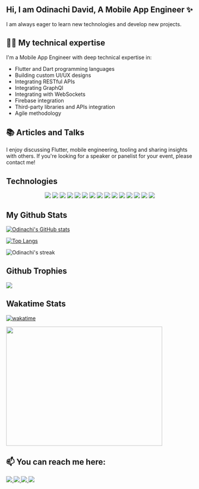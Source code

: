 <body id="top">  

## Hi, I am Odinachi David, A Mobile App Engineer ✨

I am always eager to learn new technologies and develop new projects. </p>

## 👨‍💻 My technical expertise

I'm a Mobile App Engineer with deep technical expertise in:

- Flutter and Dart programming languages
- Building custom UI/UX designs
- Integrating RESTful APIs
- Integrating GraphQl
- Integrating with WebSockets
- Firebase integration
- Third-party libraries and APIs integration
- Agile methodology

<!-- ## 🚀 My achievements 

- Successfully led the development of [Project Name], which has been downloaded over [Number] times from the App Store and Google Play Store.
- Created [Number] custom Flutter widgets that have been used in multiple projects.
- Developed a Flutter plugin that has been downloaded and used by over [Number] developers worldwide. -->

## 📚 Articles and Talks

I enjoy discussing Flutter, mobile engineering, tooling and sharing insights with others. If you're looking for a
speaker or panelist for your event, please contact me!

## Technologies

<p align="center">
    <img src="https://img.shields.io/badge/Flutter-02569B?style=for-the-badge&logo=flutter&logoColor=white" />
    <img src="https://img.shields.io/badge/SwiftUI-FA7343?style=for-the-badge&logo=swift&logoColor=white" />
    <img src="https://img.shields.io/badge/Kotlin-0095D5?style=for-the-badge&logo=kotlin&logoColor=white" />
    <img src="https://img.shields.io/badge/Go-00ADD8?style=for-the-badge&logo=go&logoColor=white" />
    <img src="https://img.shields.io/badge/Firebase-FFCA28?style=for-the-badge&logo=firebase&logoColor=white" />
    <img src="https://img.shields.io/badge/Supabase-3ECF8E?style=for-the-badge&logo=supabase&logoColor=white" />
    <img src="https://img.shields.io/badge/JavaScript-323330?style=for-the-badge&logo=javascript&logoColor=F7DF1E" />
    <img src="https://img.shields.io/badge/Git-F05032?style=for-the-badge&logo=git&logoColor=white" />
    <img src="https://img.shields.io/badge/AWS%20Amplify-FF9900?style=for-the-badge&logo=awsamplify&logoColor=white" />
    <img src="https://img.shields.io/badge/Codemagic-2D2E83?style=for-the-badge&logo=codemagic&logoColor=white" />
    <img src="https://img.shields.io/badge/MongoDB-47A248?style=for-the-badge&logo=mongodb&logoColor=white" />
    <img src="https://img.shields.io/badge/GraphQL-E10098?style=for-the-badge&logo=graphql&logoColor=white" />
    <img src="https://img.shields.io/badge/Agora-0096FF?style=for-the-badge&logo=agora&logoColor=white" />
    <img src="https://img.shields.io/badge/100ms-FF2D20?style=for-the-badge&logo=100ms&logoColor=white" />
    <img src="https://img.shields.io/badge/WebSocket-1E8EBC?style=for-the-badge&logo=websocket&logoColor=white" />
</p>

## My Github Stats

[![Odinachi's GitHub stats](https://github-readme-stats.vercel.app/api?username=Odinachi&count_private=true&show_icons=true&theme=vue-dark)](https://github.com/Odinachi)

[![Top Langs](https://github-readme-stats.vercel.app/api/top-langs/?username=Odinachi&langs_count=8&layout=compact&theme=vue-dark)](https://github.com/Odinachi)

<p><img align="center" src="https://github-readme-streak-stats.herokuapp.com?user=Odinachi&theme=vue-dark&hide_border=true&date_format=j%20M%5B%20Y%5D" alt="Odinachi's streak" /></p>

## Github Trophies

<img src="https://github-profile-trophy.vercel.app/?username=Odinachi&theme=algolia&column=5">

## Wakatime Stats

[![wakatime](https://wakatime.com/badge/user/de292009-a573-4d1b-a7c9-13313653c981.svg)](https://wakatime.com/@de292009-a573-4d1b-a7c9-13313653c981)

 <p>
    <img src="https://wakatime.com/share/@Odinachi/399d3a13-aa62-4a9d-b6da-67eb1474aac2.svg" height="320" width="420">
 </p> 

## 📫 You can reach me here:

<a href="https://www.linkedin.com/in/odinachi-david/" target="_blank">
    <img src="https://img.shields.io/badge/linkedin-%230077B5.svg?&style=for-the-badge&logo=linkedin&logoColor=white" />
  </a>

<a href="mailto:odinachidavid@yahoo.com" target="_blank">
    <img src="https://img.shields.io/badge/Yahoo%20Mail-6001D2?style=for-the-badge&logo=yahoo&logoColor=white" />
</a>
 <a href="https://twitter.com/odinachidavid" target="_blank">
  <img src="https://img.shields.io/badge/Twitter-1DA1F2?style=for-the-badge&logo=twitter&logoColor=white">
 </a>
<a href="https://odinachi.hashnode.dev" target="_blank">
    <img src="https://img.shields.io/badge/Hashnode-2962FF?style=for-the-badge&logo=hashnode&logoColor=white" />
</a>



</body>
